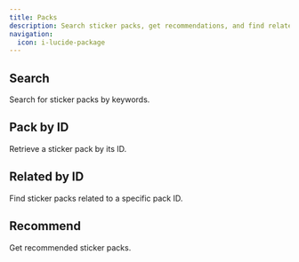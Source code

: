 ```yaml
---
title: Packs
description: Search sticker packs, get recommendations, and find related packs.
navigation:
  icon: i-lucide-package
---
```

## Search
Search for sticker packs by keywords.

## Pack by ID
Retrieve a sticker pack by its ID.

## Related by ID
Find sticker packs related to a specific pack ID.

## Recommend
Get recommended sticker packs.
